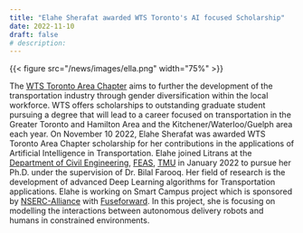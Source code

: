```yaml
---
title: "Elahe Sherafat awarded WTS Toronto's AI focused Scholarship"
date: 2022-11-10
draft: false
# description:
---
```

{{< figure src="/news/images/ella.png" width="75%" >}}

<!--more-->

The [WTS Toronto Area Chapter](https://www.wtsinternational.org/chapters/toronto) aims to further the development of the transportation industry through gender diversification within the local workforce. WTS offers scholarships to outstanding graduate student pursuing a degree that will lead to a career focused on transportation in the Greater Toronto and Hamilton Area and the Kitchener/Waterloo/Guelph area each year. On November 10 2022, Elahe Sherafat was awarded WTS Toronto Area Chapter scholarship for her contributions in the applications of Artificial Intelligence in Transportation. Elahe joined Litrans at the [Department of Civil Engineering](https://www.torontomu.ca/civil/), [FEAS](https://www.torontomu.ca/engineering-architectural-science/), [TMU](https://www.torontomu.ca/) in January 2022 to pursue her Ph.D. under the supervision of Dr. Bilal Farooq. Her field of research is the development of advanced Deep Learning algorithms for Transportation applications. Elahe is working on Smart Campus project which is sponsored by [NSERC-Alliance](https://www.nserc-crsng.gc.ca/innovate-innover/alliance-alliance/index_eng.asp) with [Fuseforward](https://fuseforward.com/). In this project, she is focusing on modelling the interactions between autonomous delivery robots and humans in constrained environments.
